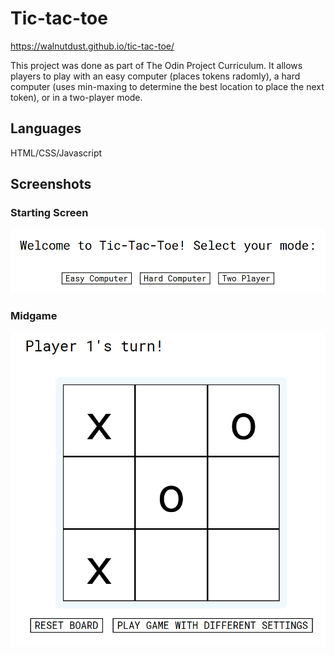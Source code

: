 # Tic-tac-toe

https://walnutdust.github.io/tic-tac-toe/

This project was done as part of The Odin Project Curriculum. It allows players to play with an easy computer (places tokens radomly), a hard computer (uses min-maxing to determine the best location to place the next token), or in a two-player mode.

## Languages
HTML/CSS/Javascript

## Screenshots

### Starting Screen
![Starting Screen](https://github.com/walnutdust/tic-tac-toe/blob/master/starting%20screen.png "Starting Screen")

### Midgame
![Midgame](https://github.com/walnutdust/tic-tac-toe/blob/master/midgame.png "Midgame")
